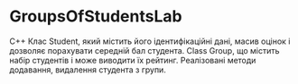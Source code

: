 # GroupsOfStudentsLab 
C++
Клас Student, який містить його ідентифікаційні дані, масив оцінок і дозволяє порахувати середній бал студента. Class Group, що містить набір студентів і може виводити їх рейтинг. Реалізовані методи додавання, видалення студента з групи. 

